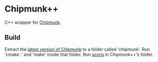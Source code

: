 Chipmunk++
==========

C++ wrapper for [Chipmunk](http://chipmunk-physics.net/).


Build
-----

Extract the [latest version of Chipmunk](http://chipmunk-physics.net/release/ChipmunkLatest.tgz) to a
folder called 'chipmunk'. Run 'cmake .' and 'make' inside that folder.
Run [scons](http://scons.org/) in Chipmunk++'s folder.

